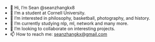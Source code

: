 - 👋 Hi, I’m Sean @seanzhangkx8
- 🏫 I‘m a student at Cornell University.
- 👀 I’m interested in philosophy, basketball, photography, and history.
- 🌱 I’m currently studying nlp, ml, network and many more.
- 💞️ I’m looking to collaborate on interesting projects.
- 📫 How to reach me: seanzhangkx@gmail.com
